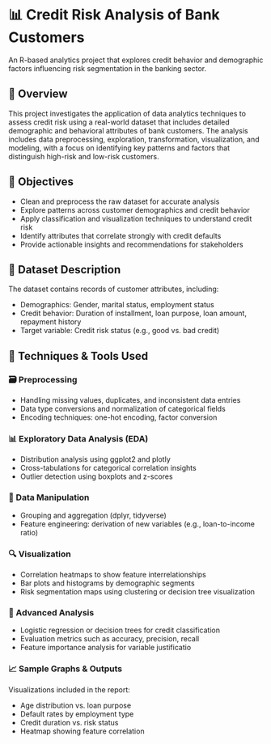 # 📊 Credit Risk Analysis of Bank Customers
An R-based analytics project that explores credit behavior and demographic factors influencing risk segmentation in the banking sector.

## 📁 Overview
This project investigates the application of data analytics techniques to assess credit risk using a real-world dataset that includes detailed demographic and behavioral attributes of bank customers. The analysis includes data preprocessing, exploration, transformation, visualization, and modeling, with a focus on identifying key patterns and factors that distinguish high-risk and low-risk customers.

## 🎯 Objectives
- Clean and preprocess the raw dataset for accurate analysis
- Explore patterns across customer demographics and credit behavior
- Apply classification and visualization techniques to understand credit risk
- Identify attributes that correlate strongly with credit defaults
- Provide actionable insights and recommendations for stakeholders

## 🧪 Dataset Description
The dataset contains records of customer attributes, including:
- Demographics: Gender, marital status, employment status
- Credit behavior: Duration of installment, loan purpose, loan amount, repayment history
- Target variable: Credit risk status (e.g., good vs. bad credit)

## 🔧 Techniques & Tools Used
### 🗃️ Preprocessing
- Handling missing values, duplicates, and inconsistent data entries
- Data type conversions and normalization of categorical fields
- Encoding techniques: one-hot encoding, factor conversion
### 📊 Exploratory Data Analysis (EDA)
- Distribution analysis using ggplot2 and plotly
- Cross-tabulations for categorical correlation insights
- Outlier detection using boxplots and z-scores
### 🧰 Data Manipulation
- Grouping and aggregation (dplyr, tidyverse)
- Feature engineering: derivation of new variables (e.g., loan-to-income ratio)
### 🔍 Visualization
- Correlation heatmaps to show feature interrelationships
- Bar plots and histograms by demographic segments
- Risk segmentation maps using clustering or decision tree visualization
### 🧠 Advanced Analysis
- Logistic regression or decision trees for credit classification
- Evaluation metrics such as accuracy, precision, recall
- Feature importance analysis for variable justificatio
### 📈 Sample Graphs & Outputs
Visualizations included in the report:
- Age distribution vs. loan purpose
- Default rates by employment type
- Credit duration vs. risk status
- Heatmap showing feature correlation
